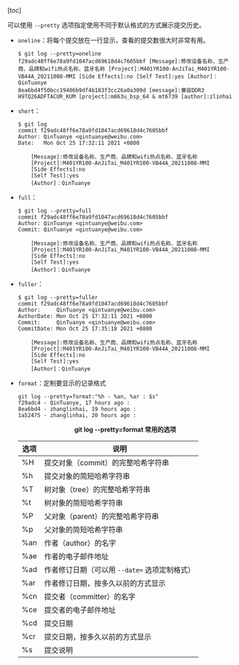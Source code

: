 [toc]

可以使用 `--pretty` 选项指定使用不同于默认格式的方式展示提交历史。

+ `oneline`：将每个提交放在一行显示，查看的提交数很大时非常有用。

  ```shell
  $ git log --pretty=oneline
  f29adc48ff6e78a9fd1047acd69618d4c7605bbf [Message]:修改设备名称、生产商、品牌和wifi热点名称、蓝牙名称 [Project]:M401YR100-AnJiTai_M401YR100-VB44A_20211008-MMI [Side Effects]:no [Self Test]:yes [Author]：QinTuanye
  8ea6bd4f50bcc19406b9df4b183f3cc26a0a309d [message]:兼容DDR3 H9TQ26ADFTACUR_KUM [project]:m863u_bsp_64 & mt6739 [author]:zlinhai
  ```

+ `short`：

  ```shell
  $ git log
  commit f29adc48ff6e78a9fd1047acd69618d4c7605bbf
  Author: QinTuanye <qintuanye@weibu.com>
  Date:   Mon Oct 25 17:32:11 2021 +0800
  
      [Message]:修改设备名称、生产商、品牌和wifi热点名称、蓝牙名称
      [Project]:M401YR100-AnJiTai_M401YR100-VB44A_20211008-MMI
      [Side Effects]:no
      [Self Test]:yes
      [Author]：QinTuanye
  ```

+ `full`：

  ```shell
  $ git log --pretty=full
  commit f29adc48ff6e78a9fd1047acd69618d4c7605bbf
  Author: QinTuanye <qintuanye@weibu.com>
  Commit: QinTuanye <qintuanye@weibu.com>
  
      [Message]:修改设备名称、生产商、品牌和wifi热点名称、蓝牙名称
      [Project]:M401YR100-AnJiTai_M401YR100-VB44A_20211008-MMI
      [Side Effects]:no
      [Self Test]:yes
      [Author]：QinTuanye
  ```

+ `fuller`：

  ```shell
  $ git log --pretty=fuller
  commit f29adc48ff6e78a9fd1047acd69618d4c7605bbf
  Author:     QinTuanye <qintuanye@weibu.com>
  AuthorDate: Mon Oct 25 17:32:11 2021 +0800
  Commit:     QinTuanye <qintuanye@weibu.com>
  CommitDate: Mon Oct 25 17:35:18 2021 +0800
  
      [Message]:修改设备名称、生产商、品牌和wifi热点名称、蓝牙名称
      [Project]:M401YR100-AnJiTai_M401YR100-VB44A_20211008-MMI
      [Side Effects]:no
      [Self Test]:yes
      [Author]：QinTuanye
  ```

+ `format`：定制要显示的记录格式

  ```shell
  git log --pretty=format:"%h - %an, %ar : $s"
  f29adc4 - QinTuanye, 17 hours ago : 
  8ea6bd4 - zhanglinhai, 19 hours ago : 
  1a52475 - zhanglinhai, 20 hours ago : 
  ```

  <center><b>git log --pretty=format 常用的选项</b></center>

  | 选项 | 说明                                          |
  | ---- | --------------------------------------------- |
  | %H   | 提交对象（commit）的完整哈希字符串            |
  | %h   | 提交对象的简短哈希字符串                      |
  | %T   | 树对象（tree）的完整哈希字符串                |
  | %t   | 树对象的简短哈希字符串                        |
  | %P   | 父对象（parent）的完整哈希字符串              |
  | %p   | 父对象的简短哈希字符串                        |
  | %an  | 作者（author）的名字                          |
  | %ae  | 作者的电子邮件地址                            |
  | %ad  | 作者修订日期（可以用 `--date=` 选项定制格式） |
  | %ar  | 作者修订日期，按多久以前的方式显示            |
  | %cn  | 提交者（committer）的名字                     |
  | %ce  | 提交者的电子邮件地址                          |
  | %cd  | 提交日期                                      |
  | %cr  | 提交日期，按多久以前的方式显示                |
  | %s   | 提交说明                                      |

  

